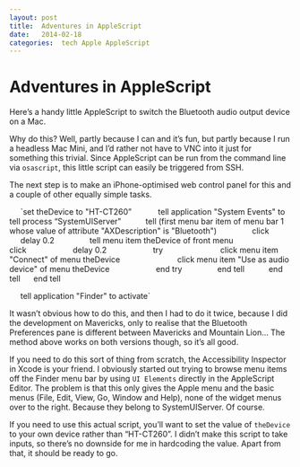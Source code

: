```yaml
---
layout: post
title:  Adventures in AppleScript 
date:   2014-02-18 
categories:  tech Apple AppleScript 
---
```


# Adventures in AppleScript


Here’s a handy little AppleScript to switch the Bluetooth audio output device on a Mac.

Why do this? Well, partly because I can and it’s fun, but partly because I run a headless Mac Mini, and I’d rather not have to VNC into it just for something this trivial. Since AppleScript can be run from the command line via `osascript`, this little script can easily be triggered from SSH.

The next step is to make an iPhone-optimised web control panel for this and a couple of other equally simple tasks.

     `set theDevice to "HT-CT260”
     
     tell application "System Events" to tell process “SystemUIServer"
          tell (first menu bar item of menu bar 1 whose value of attribute "AXDescription" is "Bluetooth")
               click
               delay 0.2
               tell menu item theDevice of front menu
                    click
                    delay 0.2
                    try
                         click menu item "Connect" of menu theDevice
                         click menu item "Use as audio device" of menu theDevice
                    end try
               end tell
          end tell
     end tell

     tell application "Finder" to activate`

It wasn’t obvious how to do this, and then I had to do it twice, because I did the development on Mavericks, only to realise that the Bluetooth Preferences pane is different between Mavericks and Mountain Lion… The method above works on both versions though, so it’s all good.

If you need to do this sort of thing from scratch, the Accessibility Inspector in Xcode is your friend. I obviously started out trying to browse menu items off the Finder menu bar by using `UI Elements` directly in the AppleScript Editor. The problem is that this only gives the Apple menu and the basic menus (File, Edit, View, Go, Window and Help), none of the widget menus over to the right. Because they belong to SystemUIServer. Of course.

If you need to use this actual script, you’ll want to set the value of `theDevice` to your own device rather than “HT-CT260”. I didn’t make this script to take inputs, so there’s no downside for me in hardcoding the value. Apart from that, it should be ready to go.

